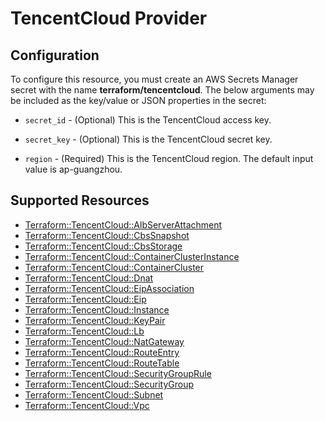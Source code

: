 # TencentCloud Provider

## Configuration

To configure this resource, you must create an AWS Secrets Manager secret with the name **terraform/tencentcloud**. The below arguments may be included as the key/value or JSON properties in the secret:

* `secret_id` - (Optional) This is the TencentCloud access key.

* `secret_key` - (Optional) This is the TencentCloud secret key.

* `region` - (Required) This is the TencentCloud region.
  The default input value is ap-guangzhou.



## Supported Resources

* [Terraform::TencentCloud::AlbServerAttachment](AlbServerAttachment.md)
* [Terraform::TencentCloud::CbsSnapshot](CbsSnapshot.md)
* [Terraform::TencentCloud::CbsStorage](CbsStorage.md)
* [Terraform::TencentCloud::ContainerClusterInstance](ContainerClusterInstance.md)
* [Terraform::TencentCloud::ContainerCluster](ContainerCluster.md)
* [Terraform::TencentCloud::Dnat](Dnat.md)
* [Terraform::TencentCloud::EipAssociation](EipAssociation.md)
* [Terraform::TencentCloud::Eip](Eip.md)
* [Terraform::TencentCloud::Instance](Instance.md)
* [Terraform::TencentCloud::KeyPair](KeyPair.md)
* [Terraform::TencentCloud::Lb](Lb.md)
* [Terraform::TencentCloud::NatGateway](NatGateway.md)
* [Terraform::TencentCloud::RouteEntry](RouteEntry.md)
* [Terraform::TencentCloud::RouteTable](RouteTable.md)
* [Terraform::TencentCloud::SecurityGroupRule](SecurityGroupRule.md)
* [Terraform::TencentCloud::SecurityGroup](SecurityGroup.md)
* [Terraform::TencentCloud::Subnet](Subnet.md)
* [Terraform::TencentCloud::Vpc](Vpc.md)